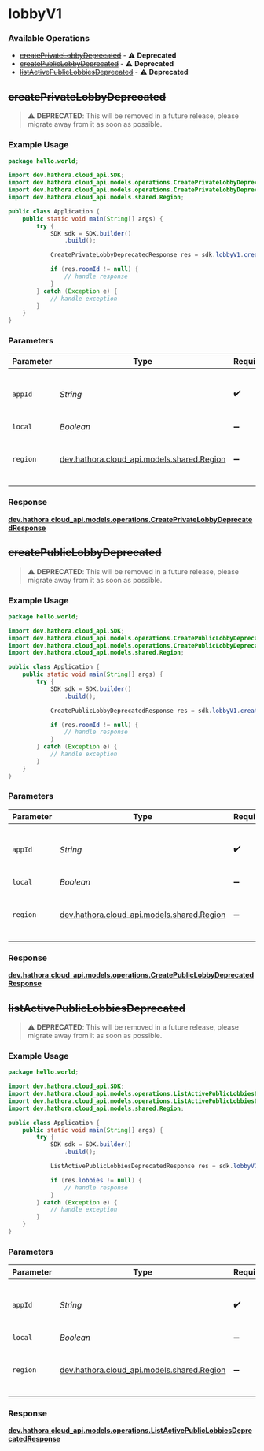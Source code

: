 # lobbyV1

### Available Operations

* [~~createPrivateLobbyDeprecated~~](#createprivatelobbydeprecated) - :warning: **Deprecated**
* [~~createPublicLobbyDeprecated~~](#createpubliclobbydeprecated) - :warning: **Deprecated**
* [~~listActivePublicLobbiesDeprecated~~](#listactivepubliclobbiesdeprecated) - :warning: **Deprecated**

## ~~createPrivateLobbyDeprecated~~

> :warning: **DEPRECATED**: This will be removed in a future release, please migrate away from it as soon as possible.

### Example Usage

```java
package hello.world;

import dev.hathora.cloud_api.SDK;
import dev.hathora.cloud_api.models.operations.CreatePrivateLobbyDeprecatedRequest;
import dev.hathora.cloud_api.models.operations.CreatePrivateLobbyDeprecatedResponse;
import dev.hathora.cloud_api.models.shared.Region;

public class Application {
    public static void main(String[] args) {
        try {
            SDK sdk = SDK.builder()
                .build();

            CreatePrivateLobbyDeprecatedResponse res = sdk.lobbyV1.createPrivateLobbyDeprecated("app-af469a92-5b45-4565-b3c4-b79878de67d2", false, Region.SYDNEY);

            if (res.roomId != null) {
                // handle response
            }
        } catch (Exception e) {
            // handle exception
        }
    }
}
```

### Parameters

| Parameter                                                                   | Type                                                                        | Required                                                                    | Description                                                                 | Example                                                                     |
| --------------------------------------------------------------------------- | --------------------------------------------------------------------------- | --------------------------------------------------------------------------- | --------------------------------------------------------------------------- | --------------------------------------------------------------------------- |
| `appId`                                                                     | *String*                                                                    | :heavy_check_mark:                                                          | N/A                                                                         | app-af469a92-5b45-4565-b3c4-b79878de67d2                                    |
| `local`                                                                     | *Boolean*                                                                   | :heavy_minus_sign:                                                          | N/A                                                                         |                                                                             |
| `region`                                                                    | [dev.hathora.cloud_api.models.shared.Region](../../models/shared/Region.md) | :heavy_minus_sign:                                                          | Available regions to request a game server.                                 |                                                                             |


### Response

**[dev.hathora.cloud_api.models.operations.CreatePrivateLobbyDeprecatedResponse](../../models/operations/CreatePrivateLobbyDeprecatedResponse.md)**


## ~~createPublicLobbyDeprecated~~

> :warning: **DEPRECATED**: This will be removed in a future release, please migrate away from it as soon as possible.

### Example Usage

```java
package hello.world;

import dev.hathora.cloud_api.SDK;
import dev.hathora.cloud_api.models.operations.CreatePublicLobbyDeprecatedRequest;
import dev.hathora.cloud_api.models.operations.CreatePublicLobbyDeprecatedResponse;
import dev.hathora.cloud_api.models.shared.Region;

public class Application {
    public static void main(String[] args) {
        try {
            SDK sdk = SDK.builder()
                .build();

            CreatePublicLobbyDeprecatedResponse res = sdk.lobbyV1.createPublicLobbyDeprecated("app-af469a92-5b45-4565-b3c4-b79878de67d2", false, Region.SYDNEY);

            if (res.roomId != null) {
                // handle response
            }
        } catch (Exception e) {
            // handle exception
        }
    }
}
```

### Parameters

| Parameter                                                                   | Type                                                                        | Required                                                                    | Description                                                                 | Example                                                                     |
| --------------------------------------------------------------------------- | --------------------------------------------------------------------------- | --------------------------------------------------------------------------- | --------------------------------------------------------------------------- | --------------------------------------------------------------------------- |
| `appId`                                                                     | *String*                                                                    | :heavy_check_mark:                                                          | N/A                                                                         | app-af469a92-5b45-4565-b3c4-b79878de67d2                                    |
| `local`                                                                     | *Boolean*                                                                   | :heavy_minus_sign:                                                          | N/A                                                                         |                                                                             |
| `region`                                                                    | [dev.hathora.cloud_api.models.shared.Region](../../models/shared/Region.md) | :heavy_minus_sign:                                                          | Available regions to request a game server.                                 |                                                                             |


### Response

**[dev.hathora.cloud_api.models.operations.CreatePublicLobbyDeprecatedResponse](../../models/operations/CreatePublicLobbyDeprecatedResponse.md)**


## ~~listActivePublicLobbiesDeprecated~~

> :warning: **DEPRECATED**: This will be removed in a future release, please migrate away from it as soon as possible.

### Example Usage

```java
package hello.world;

import dev.hathora.cloud_api.SDK;
import dev.hathora.cloud_api.models.operations.ListActivePublicLobbiesDeprecatedRequest;
import dev.hathora.cloud_api.models.operations.ListActivePublicLobbiesDeprecatedResponse;
import dev.hathora.cloud_api.models.shared.Region;

public class Application {
    public static void main(String[] args) {
        try {
            SDK sdk = SDK.builder()
                .build();

            ListActivePublicLobbiesDeprecatedResponse res = sdk.lobbyV1.listActivePublicLobbiesDeprecated("app-af469a92-5b45-4565-b3c4-b79878de67d2", false, Region.SAO_PAULO);

            if (res.lobbies != null) {
                // handle response
            }
        } catch (Exception e) {
            // handle exception
        }
    }
}
```

### Parameters

| Parameter                                                                   | Type                                                                        | Required                                                                    | Description                                                                 | Example                                                                     |
| --------------------------------------------------------------------------- | --------------------------------------------------------------------------- | --------------------------------------------------------------------------- | --------------------------------------------------------------------------- | --------------------------------------------------------------------------- |
| `appId`                                                                     | *String*                                                                    | :heavy_check_mark:                                                          | N/A                                                                         | app-af469a92-5b45-4565-b3c4-b79878de67d2                                    |
| `local`                                                                     | *Boolean*                                                                   | :heavy_minus_sign:                                                          | N/A                                                                         |                                                                             |
| `region`                                                                    | [dev.hathora.cloud_api.models.shared.Region](../../models/shared/Region.md) | :heavy_minus_sign:                                                          | Available regions to request a game server.                                 |                                                                             |


### Response

**[dev.hathora.cloud_api.models.operations.ListActivePublicLobbiesDeprecatedResponse](../../models/operations/ListActivePublicLobbiesDeprecatedResponse.md)**

